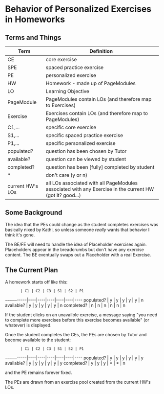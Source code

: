 # Behavior of Personalized Exercises in Homeworks

## Terms and Things

 Term | Definition
------|------------
CE    | core exercise
SPE   | spaced practice exercise
PE    | personalized exercise
HW    | Homework - made up of PageModules
LO    | Learning Objective
PageModule | PageModules contain LOs (and therefore map to Exercises)
Exercise   | Exercises contain LOs (and therefore map to PageModules)
C1,...| specific core exercise
S1,...| specific spaced practice exercise
P1,...| specific personalized exercise
populated? | question has been chosen by Tutor
available? | question can be viewed by student
completed? | question has been [fully] completed by student
\* | don't care (y or n)
current HW's LOs | all LOs associated with all PageModules associated with any Exercise in the current HW (got it? good...)

## Some Background

The idea that the PEs could change as the student completes exercises was basically nixed by Kathi, 
so unless someone _really_ wants that behavior I think it's gone.

The BE/FE will need to handle the idea of Placeholder exercises again.
Placeholders appear in the breadcrumbs but don't have any exercise content.
The BE eventually swaps out a Placeholder with a real Exercise.

## The Current Plan

A homework starts off like this:

           | C1 | C2 | C3 | S1 | S2 | P1
-----------|----|----|----|----|----|----
populated? | y  | y  | y  | y  | y  | n
available? | y  | y  | y  | y  | y  | n
completed? | n  | n  | n  | n  | n  | n

If the student clicks on an unavailble exercise, a message saying
"you need to complete more exercises before this exercise becomes available" (or whatever)
is displayed.

Once the student completes the CEs, the PEs are chosen by Tutor and become available to the student:

           | C1 | C2 | C3 | S1 | S2 | P1
-----------|----|----|----|----|----|----
populated? | y  | y  | y  | y  | y  | y
available? | y  | y  | y  | y  | y  | y
completed? | y  | y  | y  | *  | *  | n

and the PE remains forever fixed.

The PEs are drawn from an exercise pool created from the current HW's LOs.
